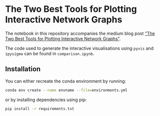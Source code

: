 # The Two Best Tools for Plotting Interactive Network Graphs

The notebook in this repository accompanies the medium blog post ["The Two Best Tools for Plotting Interactive Network Graphs"](https://medium.com/@bl3e967/the-two-best-tools-for-plotting-interactive-network-graphs-8d352aa894d4).

The code used to generate the interactive visualisations using `pyvis` and `ipysigma` can be found in `comparison.ipynb`. 

## Installation

You can either recreate the conda environment by running:

```bash
conda env create --name envname --file=environments.yml
```
or by installing dependencies using pip:

```bash
pip install -r requirements.txt
```

